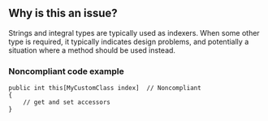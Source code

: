 ## Why is this an issue?

Strings and integral types are typically used as indexers. When some other type is required, it typically indicates design problems, and
potentially a situation where a method should be used instead.

### Noncompliant code example

    public int this[MyCustomClass index]  // Noncompliant
    {
        // get and set accessors
    }